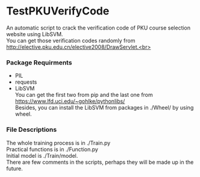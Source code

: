 # TestPKUVerifyCode
An automatic script to crack the verification code of PKU course selection website using LibSVM.<br>
You can get those verification codes randomly from http://elective.pku.edu.cn/elective2008/DrawServlet.<br>
### Package Requirments
* PIL
* requests
* LibSVM<br>
You can get the first two from pip and the last one from https://www.lfd.uci.edu/~gohlke/pythonlibs/<br>
Besides, you can install the LibSVM from packages in ./Wheel/ by using wheel.<br>
### File Descriptions
The whole training process is in ./Train.py<br>
Practical functions is in ./Function.py<br>
Initial model is ./Train/model.<br>
There are few comments in the scripts, perhaps they will be made up in the future.<br>